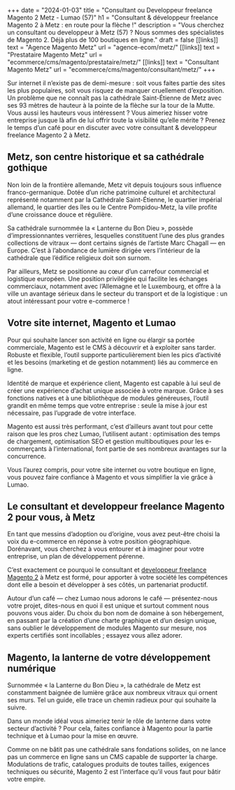 +++
date = "2024-01-03"
title = "Consultant ou Developpeur freelance Magento 2 Metz - Lumao (57)"
h1 = "Consultant & développeur freelance Magento 2 à Metz : en route pour la flèche !"
description = "Vous cherchez un consultant ou developpeur à Metz (57) ? Nous sommes des spécialistes de Magento 2. Déjà plus de 100 boutiques en ligne."
draft = false
[[links]]
    text = "Agence Magento Metz"
    url = "agence-ecom/metz/"
[[links]]
    text = "Prestataire Magento Metz"
    url = "ecommerce/cms/magento/prestataire/metz/"
[[links]]
    text = "Consultant Magento Metz"
    url = "ecommerce/cms/magento/consultant/metz/"
+++

Sur internet il n’existe pas de demi-mesure : soit vous faites partie des sites les plus populaires, soit vous risquez de manquer cruellement d’exposition. Un problème que ne connaît pas la cathédrale Saint-Étienne de Metz avec ses 93 mètres de hauteur à la pointe de la flèche sur la tour de la Mutte. Vous aussi les hauteurs vous intéressent ? Vous aimeriez hisser votre entreprise jusque là afin de lui offrir toute la visibilité qu’elle mérite ? Prenez le temps d’un café pour en discuter avec votre consultant & developpeur freelance Magento 2 à Metz.

## Metz, son centre historique et sa cathédrale gothique
Non loin de la frontière allemande, Metz vit depuis toujours sous influence franco-germanique. Dotée d’un riche patrimoine culturel et architectural représenté notamment par la Cathédrale Saint-Étienne, le quartier impérial allemand, le quartier des îles ou le Centre Pompidou-Metz, la ville profite d’une croissance douce et régulière.

Sa cathédrale surnommée la « Lanterne du Bon Dieu », possède d’impressionnantes verrières, lesquelles constituent l’une des plus grandes collections de vitraux — dont certains signés de l’artiste Marc Chagall — en Europe. C’est à l’abondance de lumière dirigée vers l’intérieur de la cathédrale que l’édifice religieux doit son surnom.

Par ailleurs, Metz se positionne au cœur d’un carrefour commercial et logistique européen. Une position privilégiée qui facilite les échanges commerciaux, notamment avec l’Allemagne et le Luxembourg, et offre à la ville un avantage sérieux dans le secteur du transport et de la logistique : un atout intéressant pour votre e-commerce !

## Votre site internet, Magento et Lumao
Pour qui souhaite lancer son activité en ligne ou élargir sa portée commerciale, Magento est le CMS à découvrir et à exploiter sans tarder. Robuste et flexible, l’outil supporte particulièrement bien les pics d’activité et les besoins (marketing et de gestion notamment) liés au commerce en ligne.

Identité de marque et expérience client, Magento est capable à lui seul de créer une expérience d’achat unique associée à votre marque. Grâce à ses fonctions natives et à une bibliothèque de modules généreuses, l’outil grandit en même temps que votre entreprise : seule la mise à jour est nécessaire, pas l’upgrade de votre interface.

Magento est aussi très performant, c’est d’ailleurs avant tout pour cette raison que les pros chez Lumao, l’utilisent autant : optimisation des temps de chargement, optimisation SEO et gestion multiboutiques pour les e-commerçants à l’international, font partie de ses nombreux avantages sur la concurrence.

Vous l’aurez compris, pour votre site internet ou votre boutique en ligne, vous pouvez faire confiance à Magento et vous simplifier la vie grâce à Lumao.

## Le consultant et developpeur freelance Magento 2 pour vous, à Metz
En tant que messins d’adoption ou d’origine, vous avez peut-être choisi la voix du e-commerce en réponse à votre position géographique. Dorénavant, vous cherchez à vous entourer et à imaginer pour votre entreprise, un plan de développement pérenne.

C’est exactement ce pourquoi le consultant et [developpeur freelance Magento 2](/ecommerce/cms/magento/freelance/) à Metz est formé, pour apporter à votre société les compétences dont elle a besoin et développer à ses côtés, un partenariat productif.

Autour d’un café — chez Lumao nous adorons le café — présentez-nous votre projet, dites-nous en quoi il est unique et surtout comment nous pouvons vous aider. Du choix du bon nom de domaine à son hébergement, en passant par la création d’une charte graphique et d’un design unique, sans oublier le développement de modules Magento sur mesure, nos experts certifiés sont incollables ; essayez vous allez adorer.

## Magento, la lanterne de votre développement numérique
Surnommée « la Lanterne du Bon Dieu », la cathédrale de Metz est constamment baignée de lumière grâce aux nombreux vitraux qui ornent ses murs. Tel un guide, elle trace un chemin radieux pour qui souhaite la suivre.

Dans un monde idéal vous aimeriez tenir le rôle de lanterne dans votre secteur d’activité ? Pour cela, faites confiance à Magento pour la partie technique et à Lumao pour la mise en œuvre.

Comme on ne bâtit pas une cathédrale sans fondations solides, on ne lance pas un commerce en ligne sans un CMS capable de supporter la charge. Modulations de trafic, catalogues produits de toutes tailles, exigences techniques ou sécurité, Magento 2 est l’interface qu’il vous faut pour bâtir votre empire.
